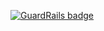 
[![GuardRails badge](https://badges.production.guardrails.io/shtakai/yenpingchew.github.io.svg)](https://www.guardrails.io)
